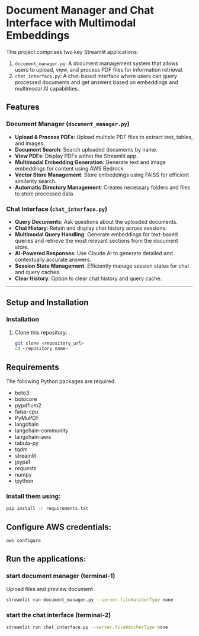 # Document Manager and Chat Interface with Multimodal Embeddings

This project comprises two key Streamlit applications:
1. `document_manager.py`: A document management system that allows users to upload, view, and process PDF files for information retrieval.
2. `chat_interface.py`: A chat-based interface where users can query processed documents and get answers based on embeddings and multimodal AI capabilities.

## Features

### Document Manager (`document_manager.py`)
- **Upload & Process PDFs**: Upload multiple PDF files to extract text, tables, and images.
- **Document Search**: Search uploaded documents by name.
- **View PDFs**: Display PDFs within the Streamlit app.
- **Multimodal Embedding Generation**: Generate text and image embeddings for content using AWS Bedrock.
- **Vector Store Management**: Store embeddings using FAISS for efficient similarity search.
- **Automatic Directory Management**: Creates necessary folders and files to store processed data.

### Chat Interface (`chat_interface.py`)
- **Query Documents**: Ask questions about the uploaded documents.
- **Chat History**: Retain and display chat history across sessions.
- **Multimodal Query Handling**: Generate embeddings for text-based queries and retrieve the most relevant sections from the document store.
- **AI-Powered Responses**: Use Claude AI to generate detailed and contextually accurate answers.
- **Session State Management**: Efficiently manage session states for chat and query caches.
- **Clear History**: Option to clear chat history and query cache.

---

## Setup and Installation

### Installation
1. Clone this repository:
   ```bash
   git clone <repository_url>
   cd <repository_name>


## Requirements

The following Python packages are required:
- boto3
- botocore
- pypdfium2
- faiss-cpu
- PyMuPDF
- langchain
- langchain-community
- langchain-aws
- tabula-py
- tqdm
- streamlit
- jpype1
- requests
- numpy
- ipython

### Install them using:
```bash
pip install -r requirements.txt
```

## Configure AWS credentials:
```bash
aws configure
```

## Run the applications:

### start document manager (terminal-1)
Upload files and preview document
```bash
streamlit run document_manager.py --server.fileWatcherType none
```

### start the chat interface (terminal-2)
```bash
streamlit run chat_interface.py --server.fileWatcherType none
```